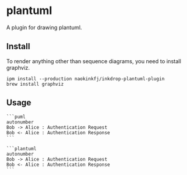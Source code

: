 # plantuml

A plugin for drawing plantuml.

## Install

To render anything other than sequence diagrams, you need to install graphviz.

```shell
ipm install --production naokinkfj/inkdrop-plantuml-plugin
brew install graphviz
```

## Usage

    ```puml
    autonumber
    Bob -> Alice : Authentication Request
    Bob <- Alice : Authentication Response
    ```

    ```plantuml
    autonumber
    Bob -> Alice : Authentication Request
    Bob <- Alice : Authentication Response
    ```
